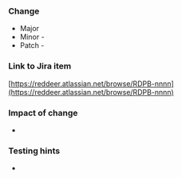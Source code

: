 ### Change
<!-- delete all but one -->
* Major <!-- breaking change, not backwards compatible -->
* Minor - <!-- backwards compatible enhancement, new feature -->
* Patch - <!-- backwards compatible fix -->

### Link to Jira item
[https://reddeer.atlassian.net/browse/RDPB-nnnn](https://reddeer.atlassian.net/browse/RDPB-nnnn)

### Impact of change
<!-- Significant design decisions -->
<!-- Affected components -->
* 

### Testing hints
<!-- Areas covered by automated tests -->
<!-- Areas vulnerable to regression errors because of this change -->
* 
